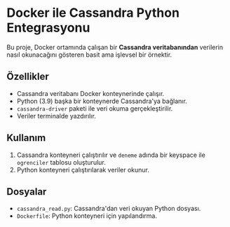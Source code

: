 # Docker ile Cassandra Python Entegrasyonu

Bu proje, Docker ortamında çalışan bir **Cassandra veritabanından** verilerin nasıl okunacağını gösteren basit ama işlevsel bir örnektir.

## Özellikler

- Cassandra veritabanı Docker konteynerinde çalışır.
- Python (3.9) başka bir konteynerde Cassandra'ya bağlanır.
- `cassandra-driver` paketi ile veri okuma gerçekleştirilir.
- Veriler terminalde yazdırılır.

## Kullanım

1. Cassandra konteyneri çalıştırılır ve `deneme` adında bir keyspace ile `ogrenciler` tablosu oluşturulur.
2. Python konteyneri çalıştırılarak veriler okunur.

## Dosyalar

- `cassandra_read.py`: Cassandra'dan veri okuyan Python dosyası.
- `Dockerfile`: Python konteyneri için yapılandırma.
